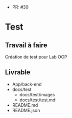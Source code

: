 - PR: #30 

# Test

## Travail à faire

Création de test pour Lab OOP

## Livrable

- App/back-end
- docs/test
  - docs/test/images
  - docs/test/test.md
- README.md
- README.json

